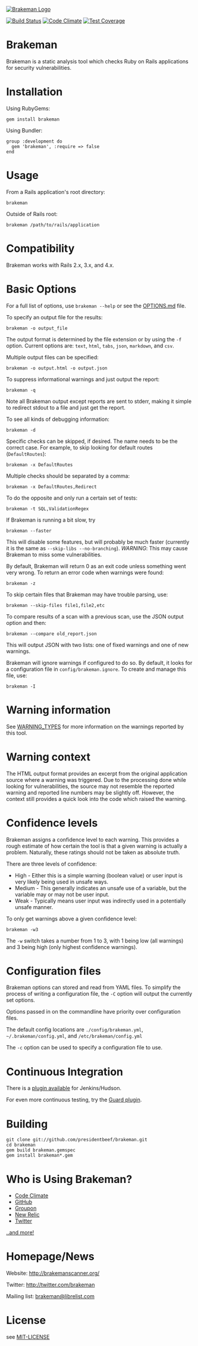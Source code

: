 [![Brakeman Logo](http://brakemanscanner.org/images/logo_medium.png)](http://brakemanscanner.org/)

[![Build Status](https://travis-ci.org/presidentbeef/brakeman.svg?branch=master)](https://travis-ci.org/presidentbeef/brakeman)
[![Code Climate](https://codeclimate.com/github/presidentbeef/brakeman/badges/gpa.svg)](https://codeclimate.com/github/presidentbeef/brakeman)
[![Test Coverage](https://codeclimate.com/github/presidentbeef/brakeman/badges/coverage.svg)](https://codeclimate.com/github/presidentbeef/brakeman/coverage)

# Brakeman

Brakeman is a static analysis tool which checks Ruby on Rails applications for security vulnerabilities.

# Installation

Using RubyGems:

    gem install brakeman

Using Bundler:

    group :development do
      gem 'brakeman', :require => false
    end

# Usage

From a Rails application's root directory:

    brakeman

Outside of Rails root:

    brakeman /path/to/rails/application

# Compatibility

Brakeman works with Rails 2.x, 3.x, and 4.x.

# Basic Options

For a full list of options, use `brakeman --help` or see the [OPTIONS.md](OPTIONS.md) file.

To specify an output file for the results:

    brakeman -o output_file

The output format is determined by the file extension or by using the `-f` option. Current options are: `text`, `html`, `tabs`, `json`, `markdown`, and `csv`.

Multiple output files can be specified:

    brakeman -o output.html -o output.json

To suppress informational warnings and just output the report:

    brakeman -q

Note all Brakeman output except reports are sent to stderr, making it simple to redirect stdout to a file and just get the report.

To see all kinds of debugging information:

    brakeman -d

Specific checks can be skipped, if desired. The name needs to be the correct case. For example, to skip looking for default routes (`DefaultRoutes`):

    brakeman -x DefaultRoutes

Multiple checks should be separated by a comma:

    brakeman -x DefaultRoutes,Redirect

To do the opposite and only run a certain set of tests:

    brakeman -t SQL,ValidationRegex

If Brakeman is running a bit slow, try

    brakeman --faster

This will disable some features, but will probably be much faster (currently it is the same as `--skip-libs --no-branching`). *WARNING*: This may cause Brakeman to miss some vulnerabilities.

By default, Brakeman will return 0 as an exit code unless something went very wrong. To return an error code when warnings were found:

    brakeman -z

To skip certain files that Brakeman may have trouble parsing, use:

    brakeman --skip-files file1,file2,etc

To compare results of a scan with a previous scan, use the JSON output option and then:

    brakeman --compare old_report.json

This will output JSON with two lists: one of fixed warnings and one of new warnings.

Brakeman will ignore warnings if configured to do so. By default, it looks for a configuration file in `config/brakeman.ignore`.
To create and manage this file, use:

    brakeman -I

# Warning information

See [WARNING\_TYPES](WARNING_TYPES) for more information on the warnings reported by this tool.

# Warning context

The HTML output format provides an excerpt from the original application source where a warning was triggered. Due to the processing done while looking for vulnerabilities, the source may not resemble the reported warning and reported line numbers may be slightly off. However, the context still provides a quick look into the code which raised the warning.

# Confidence levels

Brakeman assigns a confidence level to each warning. This provides a rough estimate of how certain the tool is that a given warning is actually a problem. Naturally, these ratings should not be taken as absolute truth.

There are three levels of confidence:

 + High - Either this is a simple warning (boolean value) or user input is very likely being used in unsafe ways.
 + Medium - This generally indicates an unsafe use of a variable, but the variable may or may not be user input.
 + Weak - Typically means user input was indirectly used in a potentially unsafe manner.

To only get warnings above a given confidence level:

    brakeman -w3

The `-w` switch takes a number from 1 to 3, with 1 being low (all warnings) and 3 being high (only highest confidence warnings).

# Configuration files

Brakeman options can stored and read from YAML files. To simplify the process of writing a configuration file, the `-C` option will output the currently set options.

Options passed in on the commandline have priority over configuration files.

The default config locations are `./config/brakeman.yml`, `~/.brakeman/config.yml`, and `/etc/brakeman/config.yml`

The `-c` option can be used to specify a configuration file to use.

# Continuous Integration

There is a [plugin available](http://brakemanscanner.org/docs/jenkins/) for Jenkins/Hudson.

For even more continuous testing, try the [Guard plugin](https://github.com/guard/guard-brakeman).

# Building

    git clone git://github.com/presidentbeef/brakeman.git
    cd brakeman
    gem build brakeman.gemspec
    gem install brakeman*.gem

# Who is Using Brakeman?

* [Code Climate](https://codeclimate.com/)
* [GitHub](https://github.com/)
* [Groupon](http://www.groupon.com/)
* [New Relic](http://newrelic.com)
* [Twitter](https://twitter.com/)

[..and more!](http://brakemanscanner.org/brakeman_users)

# Homepage/News

Website: http://brakemanscanner.org/

Twitter: http://twitter.com/brakeman

Mailing list: brakeman@librelist.com

# License

see [MIT-LICENSE](MIT-LICENSE)
